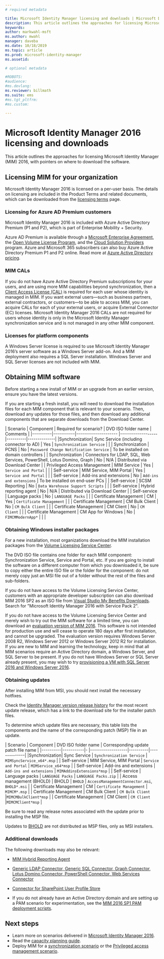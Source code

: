 ```yaml
---
# required metadata

title: Microsoft Identity Manager licensing and downloads | Microsoft Docs
description: This article outlines the approaches for licensing Microsoft Identity Manager (MIM) 2016, with pointers on where to download the software.
keywords:
author: markwahl-msft
ms.author: mwahl
manager: daveba
ms.date: 10/18/2019
ms.topic: article
ms.prod: microsoft-identity-manager
ms.assetid: 

# optional metadata

#ROBOTS:
#audience:
#ms.devlang:
ms.reviewer: billmath
ms.suite: ems
#ms.tgt_pltfrm:
#ms.custom:

---
```


# Microsoft Identity Manager 2016 licensing and downloads

This article outlines the approaches for licensing Microsoft Identity Manager (MIM) 2016, with pointers on where to download the software.

## Licensing MIM for your organization

Microsoft Identity Manager 2016 is licensed on a per-user basis.  The details on licensing are included in the Product Terms and related documents, which can be downloaded from the [licensing terms](https://www.microsoft.com/licensing/product-licensing/products.aspx) page.

### Licensing for Azure AD Premium customers

Microsoft Identity Manager 2016 is included with Azure Active Directory Premium (P1 and P2), which is part of Enterprise Mobility + Security.

Azure AD Premium is available through a [Microsoft Enterprise Agreement](https://www.microsoft.com/licensing/licensing-programs/enterprise.aspx), the [Open Volume License Program](https://www.microsoft.com/licensing/licensing-programs/open-license.aspx), and the [Cloud Solution Providers](https://go.microsoft.com/fwlink/?LinkId=614968&clcid=0x409) program. Azure and Microsoft 365 subscribers can also buy Azure Active Directory Premium P1 and P2 online.  Read more at [Azure Active Directory pricing](https://azure.microsoft.com/pricing/details/active-directory/).

### MIM CALs

If you do not have Azure Active Directory Premium subscriptions for your users, and are using more MIM capabilities beyond synchronization, then a [Client Access License (CAL)](https://www.microsoft.com/licensing/product-licensing/client-access-license.aspx) is required for each user whose identity is managed in MIM. If you want external users—such as business partners, external contractors, or customers—to be able to access MIM, you can acquire CALs for each of your external users, or acquire External Connector (EC) licenses. Microsoft Identity Manager 2016 CALs are not required for users whose identity is only in the Microsoft Identity Manager synchronization service and is not managed in any other MIM component.

### Licenses for platform components

A Windows Server license is required to use Microsoft Identity Manager 2016’s server software as a Windows Server add-on. And a MIM deployment also requires a SQL Server installation.  Windows Server and SQL Server licenses are not included with MIM.

## Obtaining MIM software

Before starting a new install of MIM or an upgrade from an earlier version, ensure you have the latest versions.

If you are starting a fresh install, you will need to download the installation files for each MIM component that is relevant to your scenario. Then, download any updates for those files, and then download any additional components that are separate downloads from the Download Center.


| Scenario | Component | Required for scenario? | DVD ISO folder name | Comments |
|----------|-----------|---------------------   |-------------------|----------|--------------|
|Synchronization| Sync Service (including connector to AD) | Yes | `Synchronization Service` | |
| Synchronization | PCNS | No | `Password Change Notification Service` |  To be installed on domain controllers |
| Synchronization | Connectors for LDAP, SQL, Web Services, PowerShell, Lotus Domino, Graph | No | N/A | Distributed via Download Center |
| Privileged Access Management | MIM Service | Yes | `Service and Portal` | |
| Self-service | MIM Service, MIM Portal | Yes | `Service and Portal` | |
| Self-service | Add-ins and extensions | No | `Add-ins and extensions` | To be installed on end-user PCs |
| Self-service | SCSM Reporting | No | `Data Warehouse Support Scripts` | |
| Self-service | Hybrid reporting agent | No | N/A | Distributed via Download Center |
| Self-service | Language packs | No | `LANGUAGE Packs` | |
| Certificate Management | CM | Yes | `Certificate Management` | |
| Certificate Management | CM Bulk Client | No | `CM Bulk Client` | |
| Certificate Management | CM Client | No | `CM Client`  | |
| Certificate Management | CM App for Windows | No | `FIMCMModernApp*` | | |

### Obtaining Windows installer packages

For a new installation, most organizations download the MIM installation packages from the [Volume Licensing Service Center](https://www.microsoft.com/licensing/servicecenter/default.aspx). 


The DVD ISO file contains one folder for each MIM component: Synchronization Service, Service and Portal, etc. If you are going to install the software on a different computer from which you downloaded it, be sure to copy either the entire ISO file or the folder for the component: do not merely copy just an MSI file out of a folder without the rest of the files and sub-folders.

If you do not have access to the Volume Licensing Service Center, customers with an appropriate developer subscription can also download MIM 2016 SP2 as an ISO file from [Visual Studio My Benefits Downloads](https://my.visualstudio.com/Downloads?q=Microsoft%20Identity%20Manager%202016%20with%20Service%20Pack%202&pgroup=).  Search for "Microsoft Identity Manager 2016 with Service Pack 2".  

If you do not have access to the Volume Licensing Service Center and merely wish to try out the MIM software for a limited time, you can download an [evaluation version of MIM 2016](https://www.microsoft.com/en-us/download/details.aspx?id=48244). This software is not intended for production use and will cease to operate 180 days after first installation, and cannot be upgraded. The evaluation version requires Windows Server 2008 R2, Windows Server 2012 or Windows Server 2012 R2 for installation.  If you are new to MIM and learning the technology, keep in mind that all MIM scenarios require an Active Directory domain, a Windows Server, and SQL Server to be present. If you do not have Windows Server or SQL Server already present, you may wish to try [provisioning a VM with SQL Server 2016 and Windows Server 2016](https://azure.microsoft.com/blog/azure-images-sql-server-2016-on-windows-server-2016/).

### Obtaining updates

After installing MIM from MSI, you should next install the necessary hotfixes.

Check the [Identity Manager version release history](./reference/version-history.md) for the most recent update release, which has a link to the download site for the installer patch files.

To determine which update files are necessary, this table lists the components and the name of the corresponding patch (MSP) file in an update.

| Scenario | Component | DVD ISO folder name | Corresponding update patch file name |
|----------|-----------|-   |-------------------|----------|--------------|
|Synchronization| Sync Service | `Synchronization Service` | `MIMSyncService_x64*.msp` |
| Self-service | MIM Service, MIM Portal | `Service and Portal` | `MIMService_x64*msp` |
| Self-service | Add-ins and extensions | `Add-ins and extensions` | `MIMAddinsExtensions*msp` |
| Self-service | Language packs | `LANGUAGE Packs` | `LANGUAGE Packs.zip` |
| Access management (BHOLD) | BHOLD | `BHOLD` | `AccessManagementConnector.msi`, `BHOLD*.msi` |
| Certificate Management | CM |  `Certificate Management` | `MIMCM*.msp` |
| Certificate Management | CM Bulk Client |  `CM Bulk Client` |`MIMCMBulkClient*msp` |
| Certificate Management | CM Client | `CM Client` |`MIMCMClient*msp` |

Be sure to read any release notes associated with the update prior to installing the MSP file.

Updates to [BHOLD](https://www.microsoft.com/download/details.aspx?id=55950) are not distributed as MSP files, only as MSI installers.

### Additional downloads

The following downloads may also be relevant:

- [MIM Hybrid Reporting Agent](https://www.microsoft.com/download/details.aspx?id=55112)

- [Generic LDAP Connector, Generic SQL Connector, Graph Connector, Lotus Domino Connector, PowerShell Connector, Web Services Connector](http://go.microsoft.com/fwlink/?LinkId=717495)

- [Connector for SharePoint User Profile Store](https://www.microsoft.com/download/details.aspx?id=41164)

- If you do not already have an Active Directory domain and are setting up a PAM scenario for experimentation, see the [MIM 2016 SP1 PAM deployment scripts](sp1-deployment-scripts.md).

## Next steps

- Learn more on scenarios delivered in [Microsoft Identity Manager 2016](microsoft-identity-manager-2016.md).
- Read the [capacity planning guide](capacity-planning-guide.md).
- Deploy MIM for a [synchronization scenario](microsoft-identity-manager-deploy.md) or the [Privileged access management scenario](./pam/privileged-identity-management-for-active-directory-domain-services.md).

